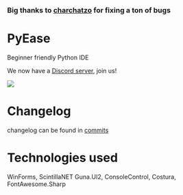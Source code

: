 ### Big thanks to [charchatzo](https://github.com/charchatzo) for fixing a ton of bugs

# PyEase
Beginner friendly Python IDE

We now have a [Discord server](https://discord.gg/4HTgUrzD), join us!

![](https://media.discordapp.net/attachments/874778832102645843/883161257694363688/ezgif-2-704fe75fc246.gif)

# Changelog

changelog can be found in [commits](https://github.com/CodeDiseaseDev/PyEase/commits/master)

# Technologies used

WinForms, ScintillaNET Guna.UI2, ConsoleControl, Costura, FontAwesome.Sharp
